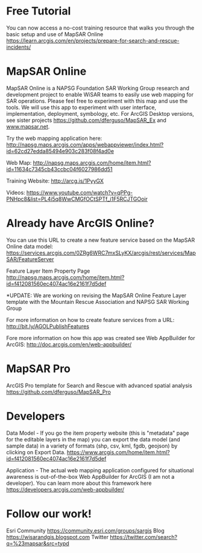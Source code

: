 # Free Tutorial
You can now access a no-cost training resource that walks you through the basic setup and use of MapSAR Online https://learn.arcgis.com/en/projects/prepare-for-search-and-rescue-incidents/


# MapSAR Online
MapSAR Online is a NAPSG Foundation SAR Working Group research and development project to enable WiSAR teams to easily use web mapping for SAR operations. Please feel free to experiment with this map and use the tools. We will use this app to experiment with user interface, implementation, deployment, symbology, etc. For ArcGIS Desktop versions, see sister projects https://github.com/dferguso/MapSAR_Ex and www.mapsar.net.

Try the web mapping application here: http://napsg.maps.arcgis.com/apps/webappviewer/index.html?id=62cd27edda85494e903c283f08f4ad0e

Web Map: http://napsg.maps.arcgis.com/home/item.html?id=11634c7345cb43ccbc04f6027986dd51

Training Website: http://arcg.is/1PyyGX

Videos: https://www.youtube.com/watch?v=qPPg-PNHpc8&list=PL4i5q8WwCMGfOCtSPTf_i1F5RCJTGOoir

# Already have ArcGIS Online?
You can use this URL to create a new feature service based on the MapSAR Online data model: https://services.arcgis.com/0ZRg6WRC7mxSLyKX/arcgis/rest/services/MapSAR/FeatureServer

Feature Layer Item Property Page
http://napsg.maps.arcgis.com/home/item.html?id=f412081560ec4074ac16e2161f7d5def

*UPDATE: We are working on revising the MapSAR Online Feature Layer template with the Mountain Rescue Association and NAPSG SAR Working Group

For more information on how to create feature services from a URL: http://bit.ly/AGOLPublishFeatures

Fore more information on how this app was created see Web AppBuilder for ArcGIS: http://doc.arcgis.com/en/web-appbuilder/

# MapSAR Pro
ArcGIS Pro template for Search and Rescue with advanced spatial analysis https://github.com/dferguso/MapSAR_Pro

# Developers 
Data Model - If you go the item property website (this is "metadata" page for the editable layers in the map) you can export the data model (and sample data) in a variety of formats (shp, csv, kml, fgdb, geojson) by clicking on Export Data. https://www.arcgis.com/home/item.html?id=f412081560ec4074ac16e2161f7d5def 

Application - The actual web mapping application configured for situational awareness is out-of-the-box Web AppBuilder for ArcGIS (I am not a developer). You can learn more about this framework here https://developers.arcgis.com/web-appbuilder/

# Follow our work! 
Esri Community https://community.esri.com/groups/sargis
Blog https://wisarandgis.blogspot.com
Twitter https://twitter.com/search?q=%23mapsar&src=typd
